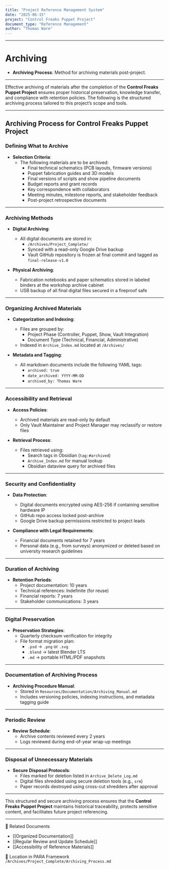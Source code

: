 ```yaml
---
title: "Project Reference Management System"
date: "2025-06-15"
project: "Control Freaks Puppet Project"
document_type: "Reference Management"
author: "Thomas Ware"
---
```

---
# Archiving

- **Archiving Process**: Method for archiving materials post-project.

---
Effective archiving of materials after the completion of the **Control Freaks Puppet Project** ensures proper historical preservation, knowledge transfer, and compliance with retention policies. The following is the structured archiving process tailored to this project’s scope and tools.

---

## Archiving Process for Control Freaks Puppet Project

### Defining What to Archive

- **Selection Criteria**:
  - The following materials are to be archived:
    - Final technical schematics (PCB layouts, firmware versions)
    - Puppet fabrication guides and 3D models
    - Final versions of scripts and show pipeline documents
    - Budget reports and grant records
    - Key correspondence with collaborators
    - Meeting minutes, milestone reports, and stakeholder feedback
    - Post-project retrospective documents

---

### Archiving Methods

- **Digital Archiving**:
  - All digital documents are stored in:
    - `/Archives/Project_Complete/`
    - Synced with a read-only Google Drive backup
    - Vault GitHub repository is frozen at final commit and tagged as `final-release-v1.0`

- **Physical Archiving**:
  - Fabrication notebooks and paper schematics stored in labeled binders at the workshop archive cabinet
  - USB backup of all final digital files secured in a fireproof safe

---

### Organizing Archived Materials

- **Categorization and Indexing**:
  - Files are grouped by:
    - Project Phase (Controller, Puppet, Show, Vault Integration)
    - Document Type (Technical, Financial, Administrative)
  - Indexed in `Archive_Index.md` located at `/Archives/`

- **Metadata and Tagging**:
  - All markdown documents include the following YAML tags:
    - `archived: true`
    - `date_archived: YYYY-MM-DD`
    - `archived_by: Thomas Ware`

---

### Accessibility and Retrieval

- **Access Policies**:
  - Archived materials are read-only by default
  - Only Vault Maintainer and Project Manager may reclassify or restore files

- **Retrieval Process**:
  - Files retrieved using:
    - Search tags in Obsidian (`tag:#archived`)
    - `Archive_Index.md` for manual lookup
    - Obsidian dataview query for archived files

---

### Security and Confidentiality

- **Data Protection**:
  - Digital documents encrypted using AES-256 if containing sensitive hardware IP
  - GitHub repo access locked post-archive
  - Google Drive backup permissions restricted to project leads

- **Compliance with Legal Requirements**:
  - Financial documents retained for 7 years
  - Personal data (e.g., from surveys) anonymized or deleted based on university research guidelines

---

### Duration of Archiving

- **Retention Periods**:
  - Project documentation: 10 years
  - Technical references: Indefinite (for reuse)
  - Financial reports: 7 years
  - Stakeholder communications: 3 years

---

### Digital Preservation

- **Preservation Strategies**:
  - Quarterly checksum verification for integrity
  - File format migration plan:
    - `.psd` → `.png` or `.svg`
    - `.blend` → latest Blender LTS
    - `.md` → portable HTML/PDF snapshots

---

### Documentation of Archiving Process

- **Archiving Procedure Manual**:
  - Stored in `Resources/Documentation/Archiving_Manual.md`
  - Includes versioning policies, indexing instructions, and metadata tagging guide

---

### Periodic Review

- **Review Schedule**:
  - Archive contents reviewed every 2 years
  - Logs reviewed during end-of-year wrap-up meetings

---

### Disposal of Unnecessary Materials

- **Secure Disposal Protocols**:
  - Files marked for deletion listed in `Archive_Delete_Log.md`
  - Digital files shredded using secure deletion tools (e.g., `srm`)
  - Paper records destroyed using cross-cut shredders after approval

---

This structured and secure archiving process ensures that the **Control Freaks Puppet Project** maintains historical traceability, protects sensitive content, and facilitates future project referencing.

---

🔗 Related Documents  
- [[Organized Documentation]]  
- [[Regular Review and Update Schedule]]  
- [[Accessibility of Reference Materials]]

📁 Location in PARA Framework  
`/Archives/Project_Complete/Archiving_Process.md`
